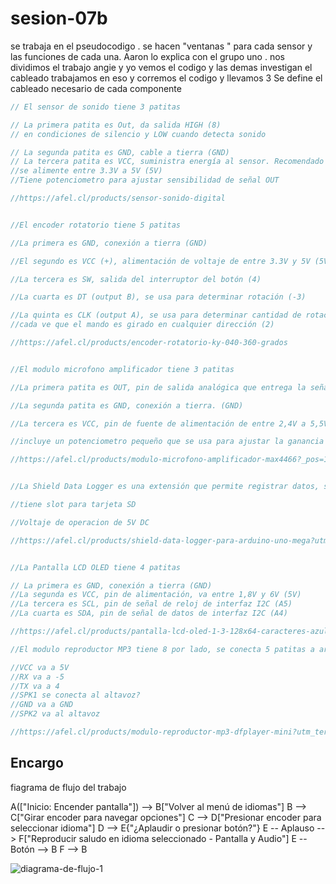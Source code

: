 # sesion-07b

se trabaja en el pseudocodigo . se hacen "ventanas " para cada sensor y las funciones de cada una. Aaron lo explica con el grupo uno .
nos dividimos el trabajo angie y yo vemos el codigo y las demas investigan el cableado 
trabajamos en eso y corremos el codigo y llevamos 3 
Se define el cableado necesario de cada componente 

 ```cpp 
// El sensor de sonido tiene 3 patitas

// La primera patita es Out, da salida HIGH (8)
// en condiciones de silencio y LOW cuando detecta sonido

// La segunda patita es GND, cable a tierra (GND)
// La tercera patita es VCC, suministra energía al sensor. Recomendado que
//se alimente entre 3.3V a 5V (5V)
//Tiene potenciometro para ajustar sensibilidad de señal OUT 

//https://afel.cl/products/sensor-sonido-digital 


//El encoder rotatorio tiene 5 patitas

//La primera es GND, conexión a tierra (GND)

//El segundo es VCC (+), alimentación de voltaje de entre 3.3V y 5V (5V)

//La tercera es SW, salida del interruptor del botón (4)

//La cuarta es DT (output B), se usa para determinar rotación (-3)

//La quinta es CLK (output A), se usa para determinar cantidad de rotación 
//cada ve que el mando es girado en cualquier dirección (2)

//https://afel.cl/products/encoder-rotatorio-ky-040-360-grados 


//El modulo microfono amplificador tiene 3 patitas

//La primera patita es OUT, pin de salida analógica que entrega la señal de sonido amplificada. (A0) 

//La segunda patita es GND, conexión a tierra. (GND)

//La tercera es VCC, pin de fuente de alimentación de entre 2,4V a 5,5V. (3,3 V o 5V?)

//incluye un potenciometro pequeño que se usa para ajustar la ganancia (cuanto amplifica el modulo la señal de sonido)

//https://afel.cl/products/modulo-microfono-amplificador-max4466?_pos=1&_sid=0ce6bddc2&_ss=r 


//La Shield Data Logger es una extensión que permite registrar datos, se conecta directo a una placa Arduino

//tiene slot para tarjeta SD

//Voltaje de operacion de 5V DC

//https://afel.cl/products/shield-data-logger-para-arduino-uno-mega?utm_term=&hsa_kw=&hsa_mt=&gad_campaignid=1711725544 


//La Pantalla LCD OLED tiene 4 patitas

// La primera es GND, conexión a tierra (GND)
//La segunda es VCC, pin de alimentación, va entre 1,8V y 6V (5V)
//La tercera es SCL, pin de señal de reloj de interfaz I2C (A5)
//La cuarta es SDA, pin de señal de datos de interfaz I2C (A4)

//https://afel.cl/products/pantalla-lcd-oled-1-3-128x64-caracteres-azules 

//El modulo reproductor MP3 tiene 8 por lado, se conecta 5 patitas a arduino usando resistencias

//VCC va a 5V
//RX va a -5
//TX va a 4
//SPK1 se conecta al altavoz?
//GND va a GND
//SPK2 va al altavoz

//https://afel.cl/products/modulo-reproductor-mp3-dfplayer-mini?utm_term=&hsa_kw=&hsa_mt=&gad_campaignid=1711725544 

```

## Encargo 
fiagrama de flujo del trabajo 

  A(["Inicio: Encender pantalla"]) --> B["Volver al menú de idiomas"]
    B --> C["Girar encoder para navegar opciones"]
    C --> D["Presionar encoder para seleccionar idioma"]
    D --> E{"¿Aplaudir o presionar botón?"}
    E -- Aplauso --> F["Reproducir saludo en idioma seleccionado - Pantalla y Audio"]
    E -- Botón --> B
    F --> B

![diagrama-de-flujo-1](<./imagenes/diagrama-de-flujo-1.png>) 
